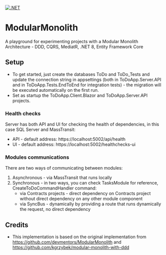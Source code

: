 [![.NET](https://github.com/iongritco/ModularMonolith/actions/workflows/dotnet.yml/badge.svg)](https://github.com/iongritco/ModularMonolith/actions/workflows/dotnet.yml)

# ModularMonolith
A playground for experimenting projects with a Modular Monolith Architecture - DDD, CQRS, MediatR, .NET 8, Entity Framework Core

## Setup
- To get started, just create the databases ToDo and ToDo_Tests and update the connection string in appsettings (both in ToDoApp.Server.API and in ToDoApp.Tests.EndToEnd for integration tests) - the migration will be executed automatically on the first run. 
- Set as startup the ToDoApp.Client.Blazor and ToDoApp.Server.API projects.

### Health checks
Server has both API and UI for checking the health of dependencies, in this case SQL Server and MassTransit:
- API - default address: https://localhost:5002/api/health
- UI - default address: https://localhost:5002/healthchecks-ui

### Modules communications
There are two ways of communicating between modules:
1) Asynchronous - via MassTransit that runs locally
2) Synchronous - in two ways, you can check TasksModule for reference, CreateToDoCommandHandler command:
    - via Contracts projects - direct dependency on Contracts project without direct dependency on any other module component
    - via SyncBus - dynamically by providing a route that runs dynamically the request, no direct dependency
    


## Credits
- This implementation is based on the original implementation from https://github.com/devmentors/ModularMonolith and https://github.com/kgrzybek/modular-monolith-with-ddd
